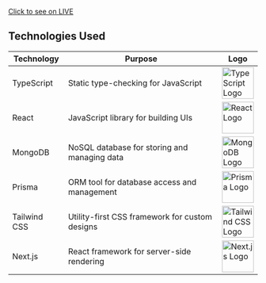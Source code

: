 [Click to see on LIVE](https://rent-app-clone-ten.vercel.app/)
## Technologies Used

| Technology   | Purpose                                    | Logo                                                                |
|--------------|--------------------------------------------|---------------------------------------------------------------------|
| TypeScript   | Static type-checking for JavaScript        | <img src="https://upload.wikimedia.org/wikipedia/commons/4/4c/Typescript_logo_2020.svg" alt="TypeScript Logo" height="64"> |
| React        | JavaScript library for building UIs        | <img src="https://upload.wikimedia.org/wikipedia/commons/a/a7/React-icon.svg" alt="React Logo" height="64"> |
| MongoDB      | NoSQL database for storing and managing data| <img src="https://upload.wikimedia.org/wikipedia/commons/thumb/9/93/MongoDB_Logo.svg/2560px-MongoDB_Logo.svg.png" alt="MongoDB Logo" height="64"> |
| Prisma       | ORM tool for database access and management| <img src="https://w7.pngwing.com/pngs/929/464/png-transparent-prisma-hd-logo.png" alt="Prisma Logo" height="64"> |
| Tailwind CSS | Utility-first CSS framework for custom designs| <img src="https://seeklogo.com/images/T/tailwind-css-logo-5AD4175897-seeklogo.com.png" alt="Tailwind CSS Logo" height="64"> |
| Next.js      | React framework for server-side rendering  | <img src="https://upload.wikimedia.org/wikipedia/commons/8/8e/Nextjs-logo.svg" alt="Next.js Logo" height="64"> |
